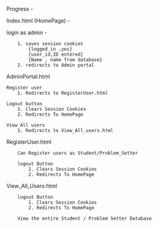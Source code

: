 Progress -

Index.html (HomePage) -

login as admin -

        1. saves session cookies
            {logged_in ,yes}
            {user_id,ID entered}
            {Name , name from database}
        2. redirects to Admin portal

AdminPortal.html

    Register user
        1. Redirects to RegisterUser.html

    Logout button
        1. Clears Session Cookies
        2. Redirects To HomePage

    View All users
        1. Redirects to View_All_users.html


RegisterUser.html

        Can Register users as Student/Problem_Setter

        logout Button
            1. Clears Session Cookies
            2. Redirects To HomePage

View_All_Users.html

        logout Button
            1. Clears Session Cookies
            2. Redirects To HomePage

        View the entire Student / Problem Setter Database
